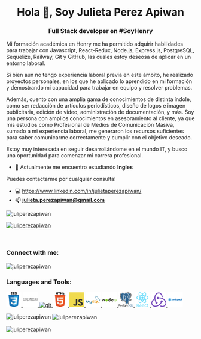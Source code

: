 <h1 align="center">Hola 👋, Soy Julieta Perez Apiwan</h1>
<h3 align="center">Full Stack developer en #SoyHenry</h3>

<p>Mi formación académica en Henry me ha permitido adquirir habilidades para trabajar con Javascript, React-Redux, Node.js, Express.js, PostgreSQL, Sequelize, Railway, Git y GitHub, las cuales estoy deseosa de aplicar en un entorno laboral.

Si bien aun no tengo experiencia laboral previa en este ámbito, he realizado proyectos personales, en los que he aplicado lo aprendido en mi formación y demostrando mi capacidad para trabajar en equipo y resolver problemas.

Además, cuento con una amplia gama de conocimientos de distinta índole, como ser redacción de artículos periodísticos, diseño de logos e imagen publicitaria, edición de video, administración de documentación, y más. Soy una persona con amplios conocimientos en asesoramiento al cliente, ya que mis estudios como Profesional de Medios de Comunicación Masiva, sumado a mi experiencia laboral, me generaron los recursos suficientes para saber comunicarme correctamente y cumplir con el objetivo deseado.

Estoy muy interesada en seguir desarrollándome en el mundo IT, y busco una oportunidad para comenzar mi carrera profesional.</p>

- 🌱 Actualmente me encuentro estudiando **Ingles**

Puedes contactarme por cualquier consulta!
- 💻 https://www.linkedin.com/in/julietaperezapiwan/
- 📫 **julieta.perezapiwan@gmail.com**
<p align="left"> <img src="https://komarev.com/ghpvc/?username=juliperezapiwan&label=Profile%20views&color=0e75b6&style=flat" alt="juliperezapiwan" /> </p>
<p align="left"> <a href="https://github.com/ryo-ma/github-profile-trophy"><img src="https://github-profile-trophy.vercel.app/?username=juliperezapiwan" alt="juliperezapiwan" /></a> </p>
<p align="left"> <a href="https://twitter.com/" target="blank"><img src="https://img.shields.io/twitter/follow/?logo=twitter&style=for-the-badge" alt="" /></a> </p>
<h3 align="left">Connect with me:</h3>
<p align="left">
<a href="https://linkedin.com/in/juliperezapiwan" target="blank"><img align="center" src="https://raw.githubusercontent.com/rahuldkjain/github-profile-readme-generator/master/src/images/icons/Social/linked-in-alt.svg" alt="juliperezapiwan" height="30" width="40" /></a>
</p>

<h3 align="left">Languages and Tools:</h3>
<p align="left"> <a href="https://www.w3schools.com/css/" target="_blank" rel="noreferrer"> <img src="https://raw.githubusercontent.com/devicons/devicon/master/icons/css3/css3-original-wordmark.svg" alt="css3" width="40" height="40"/> </a> <a href="https://expressjs.com" target="_blank" rel="noreferrer"> <img src="https://raw.githubusercontent.com/devicons/devicon/master/icons/express/express-original-wordmark.svg" alt="express" width="40" height="40"/> </a> <a href="https://git-scm.com/" target="_blank" rel="noreferrer"> <img src="https://www.vectorlogo.zone/logos/git-scm/git-scm-icon.svg" alt="git" width="40" height="40"/> </a> <a href="https://www.w3.org/html/" target="_blank" rel="noreferrer"> <img src="https://raw.githubusercontent.com/devicons/devicon/master/icons/html5/html5-original-wordmark.svg" alt="html5" width="40" height="40"/> </a> <a href="https://developer.mozilla.org/en-US/docs/Web/JavaScript" target="_blank" rel="noreferrer"> <img src="https://raw.githubusercontent.com/devicons/devicon/master/icons/javascript/javascript-original.svg" alt="javascript" width="40" height="40"/> </a> <a href="https://www.mysql.com/" target="_blank" rel="noreferrer"> <img src="https://raw.githubusercontent.com/devicons/devicon/master/icons/mysql/mysql-original-wordmark.svg" alt="mysql" width="40" height="40"/> </a> <a href="https://nodejs.org" target="_blank" rel="noreferrer"> <img src="https://raw.githubusercontent.com/devicons/devicon/master/icons/nodejs/nodejs-original-wordmark.svg" alt="nodejs" width="40" height="40"/> </a> <a href="https://www.postgresql.org" target="_blank" rel="noreferrer"> <img src="https://raw.githubusercontent.com/devicons/devicon/master/icons/postgresql/postgresql-original-wordmark.svg" alt="postgresql" width="40" height="40"/> </a> <a href="https://reactjs.org/" target="_blank" rel="noreferrer"> <img src="https://raw.githubusercontent.com/devicons/devicon/master/icons/react/react-original-wordmark.svg" alt="react" width="40" height="40"/> </a> <a href="https://redux.js.org" target="_blank" rel="noreferrer"> <img src="https://raw.githubusercontent.com/devicons/devicon/master/icons/redux/redux-original.svg" alt="redux" width="40" height="40"/> </a> <a href="https://webpack.js.org" target="_blank" rel="noreferrer"> <img src="https://raw.githubusercontent.com/devicons/devicon/d00d0969292a6569d45b06d3f350f463a0107b0d/icons/webpack/webpack-original-wordmark.svg" alt="webpack" width="40" height="40"/> </a> </p>

<p><img align="left" src="https://github-readme-stats.vercel.app/api/top-langs?username=juliperezapiwan&show_icons=true&locale=en&layout=compact" alt="juliperezapiwan" /></p>

<p>&nbsp;<img align="center" src="https://github-readme-stats.vercel.app/api?username=juliperezapiwan&show_icons=true&locale=en" alt="juliperezapiwan" /></p>

<p><img align="center" src="https://github-readme-streak-stats.herokuapp.com/?user=juliperezapiwan&" alt="juliperezapiwan" /></p>
